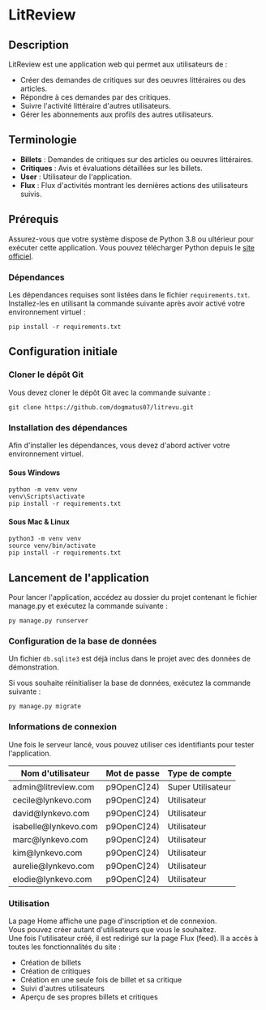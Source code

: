 # LitReview

## Description

LitReview est une application web qui permet aux utilisateurs de :
- Créer des demandes de critiques sur des oeuvres littéraires ou des articles.
- Répondre à ces demandes par des critiques.
- Suivre l'activité littéraire d'autres utilisateurs.
- Gérer les abonnements aux profils des autres utilisateurs.

## Terminologie

- **Billets** : Demandes de critiques sur des articles ou oeuvres littéraires.
- **Critiques** : Avis et évaluations détaillées sur les billets.
- **User** : Utilisateur de l'application.
- **Flux** : Flux d'activités montrant les dernières actions des utilisateurs suivis.

## Prérequis

Assurez-vous que votre système dispose de Python 3.8 ou ultérieur pour exécuter cette application. Vous pouvez télécharger Python depuis le [site officiel](https://www.python.org/downloads/).

### Dépendances

Les dépendances requises sont listées dans le fichier `requirements.txt`. Installez-les en utilisant la commande suivante après avoir activé votre environnement virtuel :

```
pip install -r requirements.txt
```

## Configuration initiale

### Cloner le dépôt Git
Vous devez cloner le dépôt Git avec la commande suivante :

```
git clone https://github.com/dogmatus07/litrevu.git
```

### Installation des dépendances

Afin d'installer les dépendances, vous devez d'abord activer votre environnement virtuel.

#### Sous Windows

```
python -m venv venv  
venv\Scripts\activate  
pip install -r requirements.txt
```

#### Sous Mac & Linux

```
python3 -m venv venv
source venv/bin/activate
pip install -r requirements.txt
```

## Lancement de l'application

Pour lancer l'application, accédez au dossier du projet contenant le fichier manage.py et exécutez la commande suivante : 

```
py manage.py runserver
```

### Configuration de la base de données

Un fichier `db.sqlite3` est déjà inclus dans le projet avec des données de démonstration.  

Si vous souhaite réinitialiser la base de données, exécutez la commande suivante : 

```
py manage.py migrate
```

### Informations de connexion

Une fois le serveur lancé, vous pouvez utiliser ces identifiants pour tester l'application.

<table>
    <thead>
        <th scope="col">Nom d'utilisateur</th>
        <th scope="col">Mot de passe</th>
        <th scope="col">Type de compte</th>
    </thead>
    <tbody>
        <tr scope="row">
            <td>admin@litreview.com</td>
            <td>p9OpenC]24)</td>
            <td>Super Utilisateur</td>
        </tr>
        <tr scope="row">
            <td>cecile@lynkevo.com</td>
            <td>p9OpenC]24)</td>
            <td>Utilisateur</td>
        </tr>
        <tr scope="row">
            <td>david@lynkevo.com</td>
            <td>p9OpenC]24)</td>
            <td>Utilisateur</td>
        </tr>
        <tr scope="row">
            <td>isabelle@lynkevo.com</td>
            <td>p9OpenC]24)</td>
            <td>Utilisateur</td>
        </tr>
        <tr scope="row">
            <td>marc@lynkevo.com</td>
            <td>p9OpenC]24)</td>
            <td>Utilisateur</td>
        </tr>
        <tr scope="row">
            <td>kim@lynkevo.com</td>
            <td>p9OpenC]24)</td>
            <td>Utilisateur</td>
        </tr>
        <tr scope="row">
            <td>aurelie@lynkevo.com</td>
            <td>p9OpenC]24)</td>
            <td>Utilisateur</td>
        </tr>
        <tr scope="row">
            <td>elodie@lynkevo.com</td>
            <td>p9OpenC]24)</td>
            <td>Utilisateur</td>
        </tr>
    </tbody>
</table>

### Utilisation

La page Home affiche une page d'inscription et de connexion.  
Vous pouvez créer autant d'utilisateurs que vous le souhaitez.  
Une fois l'utilisateur créé, il est redirigé sur la page Flux (feed). 
Il a accès à toutes les fonctionnalités du site :  
- Création de billets
- Création de critiques
- Création en une seule fois de billet et sa critique
- Suivi d'autres utilisateurs
- Aperçu de ses propres billets et critiques

